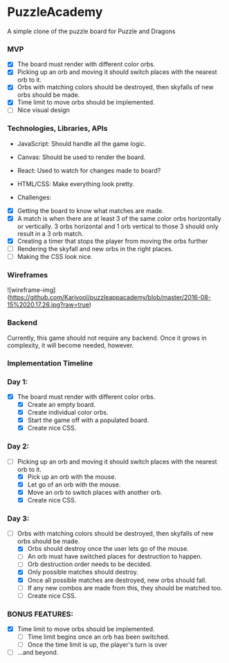 # PuzzleAcademy
A simple clone of the puzzle board for Puzzle and Dragons

### MVP
* [x] The board must render with different color orbs.
* [x] Picking up an orb and moving it should switch places with the nearest orb to it.
* [x] Orbs with matching colors should be destroyed, then skyfalls of new orbs should be made.
* [x] Time limit to move orbs should be implemented.
* [ ] Nice visual design

### Technologies, Libraries, APIs

* JavaScript: Should handle all the game logic.
* Canvas: Should be used to render the board.
* React: Used to watch for changes made to board?
* HTML/CSS: Make everything look pretty.

* Challenges:
* [x] Getting the board to know what matches are made.
* [x] A match is when there are at least 3 of the same color orbs horizontally or vertically. 3 orbs horizontal and 1 orb vertical to those 3 should only result in a 3 orb match.
* [x] Creating a timer that stops the player from moving the orbs further
* [ ] Rendering the skyfall and new orbs in the right places.
* [ ] Making the CSS look nice.

### Wireframes

![wireframe-img]
(https://github.com/Karivool/puzzleappacademy/blob/master/2016-08-15%2020.17.26.jpg?raw=true)

### Backend

Currently, this game should not require any backend. Once it grows in complexity, it will become needed, however.

### Implementation Timeline

### Day 1:
- [x] The board must render with different color orbs.
  - [x] Create an empty board.
  - [x] Create individual color orbs.
  - [x] Start the game off with a populated board.
  - [x] Create nice CSS.

### Day 2:
- [ ] Picking up an orb and moving it should switch places with the nearest orb to it.
  - [x] Pick up an orb with the mouse.
  - [x] Let go of an orb with the mouse.
  - [x] Move an orb to switch places with another orb.
  - [x] Create nice CSS.

### Day 3:
- [ ] Orbs with matching colors should be destroyed, then skyfalls of new orbs should be made.
  - [x] Orbs should destroy once the user lets go of the mouse.
  - [ ] An orb must have switched places for destruction to happen.
  - [ ] Orb destruction order needs to be decided.
  - [x] Only possible matches should destroy.
  - [x] Once all possible matches are destroyed, new orbs should fall.
  - [ ] If any new combos are made from this, they should be matched too.
  - [ ] Create nice CSS.

### BONUS FEATURES:
- [x] Time limit to move orbs should be implemented.
  - [ ] Time limit begins once an orb has been switched.
  - [ ] Once the time limit is up, the player's turn is over
- [ ] ...and beyond.

